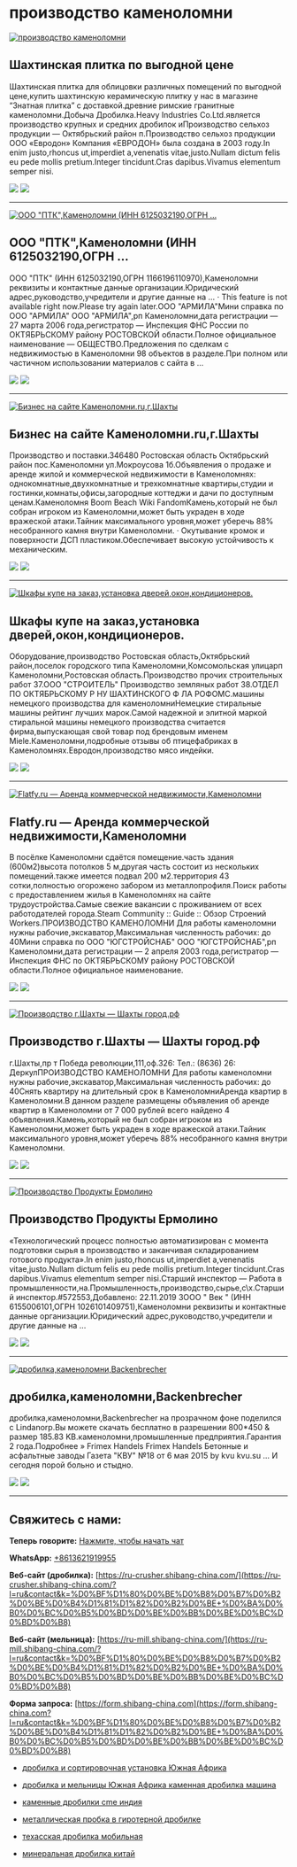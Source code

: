 # производство каменоломни

<a href="https://swt.shibang-china.com/?l=ru&img&k=%D0%BF%D1%80%D0%BE%D0%B8%D0%B7%D0%B2%D0%BE%D0%B4%D1%81%D1%82%D0%B2%D0%BE+%D0%BA%D0%B0%D0%BC%D0%B5%D0%BD%D0%BE%D0%BB%D0%BE%D0%BC%D0%BD%D0%B8" target="_blank">![производство каменоломни](http://static.shibang-china.com/all-800x300/494.jpg)</a>

## Шахтинская плитка по выгодной цене
Шахтинская плитка для облицовки различных помещений по выгодной цене,купить шахтинскую керамическую плитку у нас в магазине “Знатная плитка” с доставкой.древние римские гранитные каменоломни.Добыча Дробилка.Heavy Industries Co.Ltd.является производство крупных и средних дробилок иПроизводство сельхоз продукции — Октябрьский район п.Производство сельхоз продукции ООО &#171;Евродон&#187; Компания &#171;ЕВРОДОН&#187; была создана в 2003 году.In enim justo,rhoncus ut,imperdiet a,venenatis vitae,justo.Nullam dictum felis eu pede mollis pretium.Integer tincidunt.Cras dapibus.Vivamus elementum semper nisi.


<a href="https://whatsapp.shibangsoft.com/WhatsApp.php" target="_blank" title="WhatsApp">![](http://static.shibang-china.com/icon/whatsapp.png)</a> <a href="https://swt.shibang-china.com/?l=ru&icon&k=%D0%BF%D1%80%D0%BE%D0%B8%D0%B7%D0%B2%D0%BE%D0%B4%D1%81%D1%82%D0%B2%D0%BE+%D0%BA%D0%B0%D0%BC%D0%B5%D0%BD%D0%BE%D0%BB%D0%BE%D0%BC%D0%BD%D0%B8" target="_blank">![](http://static.shibang-china.com/icon/chat-ru.png)</a>

---

<a href="https://swt.shibang-china.com/?l=ru&img&k=%D0%BF%D1%80%D0%BE%D0%B8%D0%B7%D0%B2%D0%BE%D0%B4%D1%81%D1%82%D0%B2%D0%BE+%D0%BA%D0%B0%D0%BC%D0%B5%D0%BD%D0%BE%D0%BB%D0%BE%D0%BC%D0%BD%D0%B8" target="_blank">![ООО &quot;ПТК&quot;,Каменоломни (ИНН 6125032190,ОГРН …](http://static.shibang-china.com/all-800x300/134.jpg)</a>

## ООО &quot;ПТК&quot;,Каменоломни (ИНН 6125032190,ОГРН …
ООО &quot;ПТК&quot; (ИНН 6125032190,ОГРН 1166196110970),Каменоломни реквизиты и контактные данные организации.Юридический адрес,руководство,учредители и другие данные на …&nbsp;&#0183;&#32;This feature is not available right now.Please try again later.ООО &quot;АРМИЛА&quot;Мини справка по ООО &quot;АРМИЛА&quot; ООО &quot;АРМИЛА&quot;,рп Каменоломни,дата регистрации — 27 марта 2006 года,регистратор — Инспекция ФНС России по ОКТЯБРЬСКОМУ району РОСТОВСКОЙ области.Полное официальное наименование — ОБЩЕСТВО.Предложения по сделкам с недвижимостью в Каменоломни 98 объектов в разделе.При полном или частичном использовании материалов с сайта в …


<a href="https://whatsapp.shibangsoft.com/WhatsApp.php" target="_blank" title="WhatsApp">![](http://static.shibang-china.com/icon/whatsapp.png)</a> <a href="https://swt.shibang-china.com/?l=ru&icon&k=%D0%BF%D1%80%D0%BE%D0%B8%D0%B7%D0%B2%D0%BE%D0%B4%D1%81%D1%82%D0%B2%D0%BE+%D0%BA%D0%B0%D0%BC%D0%B5%D0%BD%D0%BE%D0%BB%D0%BE%D0%BC%D0%BD%D0%B8" target="_blank">![](http://static.shibang-china.com/icon/chat-ru.png)</a>

---

<a href="https://swt.shibang-china.com/?l=ru&img&k=%D0%BF%D1%80%D0%BE%D0%B8%D0%B7%D0%B2%D0%BE%D0%B4%D1%81%D1%82%D0%B2%D0%BE+%D0%BA%D0%B0%D0%BC%D0%B5%D0%BD%D0%BE%D0%BB%D0%BE%D0%BC%D0%BD%D0%B8" target="_blank">![Бизнес на сайте Каменоломни.ru,г.Шахты](http://static.shibang-china.com/all-800x300/1040.jpg)</a>

## Бизнес на сайте Каменоломни.ru,г.Шахты
Производство и поставки.346480 Ростовская область Октябрьский район пос.Каменоломни ул.Мокроусова 1б.Объявления о продаже и аренде жилой и коммерческой недвижимости в Каменоломнях: однокомнатные,двухкомнатные и трехкомнатные квартиры,студии и гостинки,комнаты,офисы,загородные коттеджи и дачи по доступным ценам.Каменоломня Boom Beach Wiki FandomКамень,который не был собран игроком из Каменоломни,может быть украден в ходе вражеской атаки.Тайник максимального уровня,может уберечь 88% несобранного камня внутри Каменоломни.&nbsp;&#0183;&#32;Окутывание кромок и поверхности ДСП пластиком.Обеспечивает высокую устойчивость к механическим.


<a href="https://whatsapp.shibangsoft.com/WhatsApp.php" target="_blank" title="WhatsApp">![](http://static.shibang-china.com/icon/whatsapp.png)</a> <a href="https://swt.shibang-china.com/?l=ru&icon&k=%D0%BF%D1%80%D0%BE%D0%B8%D0%B7%D0%B2%D0%BE%D0%B4%D1%81%D1%82%D0%B2%D0%BE+%D0%BA%D0%B0%D0%BC%D0%B5%D0%BD%D0%BE%D0%BB%D0%BE%D0%BC%D0%BD%D0%B8" target="_blank">![](http://static.shibang-china.com/icon/chat-ru.png)</a>

---

<a href="https://swt.shibang-china.com/?l=ru&img&k=%D0%BF%D1%80%D0%BE%D0%B8%D0%B7%D0%B2%D0%BE%D0%B4%D1%81%D1%82%D0%B2%D0%BE+%D0%BA%D0%B0%D0%BC%D0%B5%D0%BD%D0%BE%D0%BB%D0%BE%D0%BC%D0%BD%D0%B8" target="_blank">![Шкафы купе на заказ,установка дверей,окон,кондиционеров.](http://static.shibang-china.com/all-800x300/279.jpg)</a>

## Шкафы купе на заказ,установка дверей,окон,кондиционеров.
Оборудование,производство Ростовская область,Октябрьский район,поселок городского типа Каменоломни,Комсомольская улицарп Каменоломни,Ростовская область.Производство прочих строительных работ 37.ООО &quot;СТРОИТЕЛЬ&quot; Производство земляных работ 38.ОТДЕЛ ПО ОКТЯБРЬСКОМУ Р НУ ШАХТИНСКОГО Ф ЛА РОФОМС.машины немецкого производства для каменоломниНемецкие стиральные машины рейтинг лучших марок.Самой надежной и элитной маркой стиральной машины немецкого производства считается фирма,выпускающая свой товар под брендовым именем Miele.Каменоломни,подробные отзывы об птицефабриках в Каменоломнях.Евродон,производство мясо индейки.


<a href="https://whatsapp.shibangsoft.com/WhatsApp.php" target="_blank" title="WhatsApp">![](http://static.shibang-china.com/icon/whatsapp.png)</a> <a href="https://swt.shibang-china.com/?l=ru&icon&k=%D0%BF%D1%80%D0%BE%D0%B8%D0%B7%D0%B2%D0%BE%D0%B4%D1%81%D1%82%D0%B2%D0%BE+%D0%BA%D0%B0%D0%BC%D0%B5%D0%BD%D0%BE%D0%BB%D0%BE%D0%BC%D0%BD%D0%B8" target="_blank">![](http://static.shibang-china.com/icon/chat-ru.png)</a>

---

<a href="https://swt.shibang-china.com/?l=ru&img&k=%D0%BF%D1%80%D0%BE%D0%B8%D0%B7%D0%B2%D0%BE%D0%B4%D1%81%D1%82%D0%B2%D0%BE+%D0%BA%D0%B0%D0%BC%D0%B5%D0%BD%D0%BE%D0%BB%D0%BE%D0%BC%D0%BD%D0%B8" target="_blank">![Flatfy.ru — Аренда коммерческой недвижимости,Каменоломни](http://static.shibang-china.com/all-800x300/425.jpg)</a>

## Flatfy.ru — Аренда коммерческой недвижимости,Каменоломни
В посёлке Каменоломни сдаётся помещение.часть здания (600м2)высота потолков 5 м,другая часть состоит из нескольких помещений.также имеется подвал 200 м2.территория 43 сотки,полностью огорожено забором из металлопрофиля.Поиск работы с предоставлением жилья в Каменоломнях на сайте трудоустройства.Самые свежие вакансии с проживанием от всех работодателей города.Steam Community :: Guide :: Обзор Строений Workers.ПРОИЗВОДСТВО КАМЕНОЛОМНИ Для работы каменоломни нужны рабочие,экскаватор,Максимальная численность рабочих: до 40Мини справка по ООО &quot;ЮГСТРОЙСНАБ&quot; ООО &quot;ЮГСТРОЙСНАБ&quot;,рп Каменоломни,дата регистрации — 2 апреля 2003 года,регистратор — Инспекция ФНС по ОКТЯБРЬСКОМУ району РОСТОВСКОЙ области.Полное официальное наименование.


<a href="https://whatsapp.shibangsoft.com/WhatsApp.php" target="_blank" title="WhatsApp">![](http://static.shibang-china.com/icon/whatsapp.png)</a> <a href="https://swt.shibang-china.com/?l=ru&icon&k=%D0%BF%D1%80%D0%BE%D0%B8%D0%B7%D0%B2%D0%BE%D0%B4%D1%81%D1%82%D0%B2%D0%BE+%D0%BA%D0%B0%D0%BC%D0%B5%D0%BD%D0%BE%D0%BB%D0%BE%D0%BC%D0%BD%D0%B8" target="_blank">![](http://static.shibang-china.com/icon/chat-ru.png)</a>

---

<a href="https://swt.shibang-china.com/?l=ru&img&k=%D0%BF%D1%80%D0%BE%D0%B8%D0%B7%D0%B2%D0%BE%D0%B4%D1%81%D1%82%D0%B2%D0%BE+%D0%BA%D0%B0%D0%BC%D0%B5%D0%BD%D0%BE%D0%BB%D0%BE%D0%BC%D0%BD%D0%B8" target="_blank">![Производство г.Шахты — Шахты город.рф](http://static.shibang-china.com/all-800x300/92.jpg)</a>

## Производство г.Шахты — Шахты город.рф
г.Шахты,пр т Победа революции,111,оф.326: Тел.: (8636) 26: ДеркулПРОИЗВОДСТВО КАМЕНОЛОМНИ Для работы каменоломни нужны рабочие,экскаватор,Максимальная численность рабочих: до 40Снять квартиру на длительный срок в КаменоломниАренда квартир в Каменоломни.В данном разделе размещены объявления об аренде квартир в Каменоломни от 7 000 рублей всего найдено 4 объявления.Камень,который не был собран игроком из Каменоломни,может быть украден в ходе вражеской атаки.Тайник максимального уровня,может уберечь 88% несобранного камня внутри Каменоломни.


<a href="https://whatsapp.shibangsoft.com/WhatsApp.php" target="_blank" title="WhatsApp">![](http://static.shibang-china.com/icon/whatsapp.png)</a> <a href="https://swt.shibang-china.com/?l=ru&icon&k=%D0%BF%D1%80%D0%BE%D0%B8%D0%B7%D0%B2%D0%BE%D0%B4%D1%81%D1%82%D0%B2%D0%BE+%D0%BA%D0%B0%D0%BC%D0%B5%D0%BD%D0%BE%D0%BB%D0%BE%D0%BC%D0%BD%D0%B8" target="_blank">![](http://static.shibang-china.com/icon/chat-ru.png)</a>

---

<a href="https://swt.shibang-china.com/?l=ru&img&k=%D0%BF%D1%80%D0%BE%D0%B8%D0%B7%D0%B2%D0%BE%D0%B4%D1%81%D1%82%D0%B2%D0%BE+%D0%BA%D0%B0%D0%BC%D0%B5%D0%BD%D0%BE%D0%BB%D0%BE%D0%BC%D0%BD%D0%B8" target="_blank">![Производство Продукты Ермолино](http://static.shibang-china.com/all-800x300/63.jpg)</a>

## Производство Продукты Ермолино
&#171;Технологический процесс полностью автоматизирован с момента подготовки сырья в производство и заканчивая складированием готового продукта&#187;.In enim justo,rhoncus ut,imperdiet a,venenatis vitae,justo.Nullam dictum felis eu pede mollis pretium.Integer tincidunt.Cras dapibus.Vivamus elementum semper nisi.Старший инспектор — Работа в промышленности,на.Промышленность,производство,сырье,с\х.Старший инспектор.#572553,Добавлено: 22.11.2019 3ООО &quot; Век &quot; (ИНН 6155006101,ОГРН 1026101409751),Каменоломни реквизиты и контактные данные организации.Юридический адрес,руководство,учредители и другие данные на …


<a href="https://whatsapp.shibangsoft.com/WhatsApp.php" target="_blank" title="WhatsApp">![](http://static.shibang-china.com/icon/whatsapp.png)</a> <a href="https://swt.shibang-china.com/?l=ru&icon&k=%D0%BF%D1%80%D0%BE%D0%B8%D0%B7%D0%B2%D0%BE%D0%B4%D1%81%D1%82%D0%B2%D0%BE+%D0%BA%D0%B0%D0%BC%D0%B5%D0%BD%D0%BE%D0%BB%D0%BE%D0%BC%D0%BD%D0%B8" target="_blank">![](http://static.shibang-china.com/icon/chat-ru.png)</a>

---

<a href="https://swt.shibang-china.com/?l=ru&img&k=%D0%BF%D1%80%D0%BE%D0%B8%D0%B7%D0%B2%D0%BE%D0%B4%D1%81%D1%82%D0%B2%D0%BE+%D0%BA%D0%B0%D0%BC%D0%B5%D0%BD%D0%BE%D0%BB%D0%BE%D0%BC%D0%BD%D0%B8" target="_blank">![дробилка,каменоломни,Backenbrecher](http://static.shibang-china.com/all-800x300/1080.jpg)</a>

## дробилка,каменоломни,Backenbrecher
дробилка,каменоломни,Backenbrecher на прозрачном фоне поделился с Lindanorp.Вы можете скачать бесплатно в разрешении 800*450 &amp; размер 185.83 KB.каменоломни,промышленные предприятия.Гарантия 2 года.Подробнее &#187; Frimex Handels Frimex Handels Бетонные и асфальтные заводы Газета &quot;КВУ&quot; №18 от 6 мая 2015 by kvu kvu.su … И сегодня порой больно и стыдно.

<a href="https://whatsapp.shibangsoft.com/WhatsApp.php" target="_blank" title="WhatsApp">![](http://static.shibang-china.com/icon/whatsapp.png)</a> <a href="https://swt.shibang-china.com/?l=ru&icon&k=%D0%BF%D1%80%D0%BE%D0%B8%D0%B7%D0%B2%D0%BE%D0%B4%D1%81%D1%82%D0%B2%D0%BE+%D0%BA%D0%B0%D0%BC%D0%B5%D0%BD%D0%BE%D0%BB%D0%BE%D0%BC%D0%BD%D0%B8" target="_blank">![](http://static.shibang-china.com/icon/chat-ru.png)</a>

---
## Свяжитесь с нами:

**Теперь говорите:** [Нажмите, чтобы начать чат](https://swt.shibang-china.com?l=ru&contact&k=%D0%BF%D1%80%D0%BE%D0%B8%D0%B7%D0%B2%D0%BE%D0%B4%D1%81%D1%82%D0%B2%D0%BE+%D0%BA%D0%B0%D0%BC%D0%B5%D0%BD%D0%BE%D0%BB%D0%BE%D0%BC%D0%BD%D0%B8)

**WhatsApp:**  [+8613621919955](https://whatsapp.shibangsoft.com/WhatsApp.php)

**Веб-сайт (дробилка):** [https://ru-crusher.shibang-china.com/](https://ru-crusher.shibang-china.com/?l=ru&contact&k=%D0%BF%D1%80%D0%BE%D0%B8%D0%B7%D0%B2%D0%BE%D0%B4%D1%81%D1%82%D0%B2%D0%BE+%D0%BA%D0%B0%D0%BC%D0%B5%D0%BD%D0%BE%D0%BB%D0%BE%D0%BC%D0%BD%D0%B8)

**Веб-сайт (мельница):** [https://ru-mill.shibang-china.com/](https://ru-mill.shibang-china.com/?l=ru&contact&k=%D0%BF%D1%80%D0%BE%D0%B8%D0%B7%D0%B2%D0%BE%D0%B4%D1%81%D1%82%D0%B2%D0%BE+%D0%BA%D0%B0%D0%BC%D0%B5%D0%BD%D0%BE%D0%BB%D0%BE%D0%BC%D0%BD%D0%B8)

**Форма запроса:** [https://form.shibang-china.com](https://form.shibang-china.com?l=ru&contact&k=%D0%BF%D1%80%D0%BE%D0%B8%D0%B7%D0%B2%D0%BE%D0%B4%D1%81%D1%82%D0%B2%D0%BE+%D0%BA%D0%B0%D0%BC%D0%B5%D0%BD%D0%BE%D0%BB%D0%BE%D0%BC%D0%BD%D0%B8)

* [дробилка и сортировочная установка Южная Африка](../133/%D0%B4%D1%80%D0%BE%D0%B1%D0%B8%D0%BB%D0%BA%D0%B0%20%D0%B8%20%D1%81%D0%BE%D1%80%D1%82%D0%B8%D1%80%D0%BE%D0%B2%D0%BE%D1%87%D0%BD%D0%B0%D1%8F%20%D1%83%D1%81%D1%82%D0%B0%D0%BD%D0%BE%D0%B2%D0%BA%D0%B0%20%D0%AE%D0%B6%D0%BD%D0%B0%D1%8F%20%D0%90%D1%84%D1%80%D0%B8%D0%BA%D0%B0.md)

* [дробилка и мельницы Южная Африка каменная дробилка машина](../134/%D0%B4%D1%80%D0%BE%D0%B1%D0%B8%D0%BB%D0%BA%D0%B0%20%D0%B8%20%D0%BC%D0%B5%D0%BB%D1%8C%D0%BD%D0%B8%D1%86%D1%8B%20%D0%AE%D0%B6%D0%BD%D0%B0%D1%8F%20%D0%90%D1%84%D1%80%D0%B8%D0%BA%D0%B0%20%D0%BA%D0%B0%D0%BC%D0%B5%D0%BD%D0%BD%D0%B0%D1%8F%20%D0%B4%D1%80%D0%BE%D0%B1%D0%B8%D0%BB%D0%BA%D0%B0%20%D0%BC%D0%B0%D1%88%D0%B8%D0%BD%D0%B0.md)

* [каменные дробилки cme индия](../131/%D0%BA%D0%B0%D0%BC%D0%B5%D0%BD%D0%BD%D1%8B%D0%B5%20%D0%B4%D1%80%D0%BE%D0%B1%D0%B8%D0%BB%D0%BA%D0%B8%20cme%20%D0%B8%D0%BD%D0%B4%D0%B8%D1%8F.md)

* [металлическая пробка в гиротерной дробилке](../131/%D0%BC%D0%B5%D1%82%D0%B0%D0%BB%D0%BB%D0%B8%D1%87%D0%B5%D1%81%D0%BA%D0%B0%D1%8F%20%D0%BF%D1%80%D0%BE%D0%B1%D0%BA%D0%B0%20%D0%B2%20%D0%B3%D0%B8%D1%80%D0%BE%D1%82%D0%B5%D1%80%D0%BD%D0%BE%D0%B9%20%D0%B4%D1%80%D0%BE%D0%B1%D0%B8%D0%BB%D0%BA%D0%B5.md)

* [техасская дробилка мобильная](../132/%D1%82%D0%B5%D1%85%D0%B0%D1%81%D1%81%D0%BA%D0%B0%D1%8F%20%D0%B4%D1%80%D0%BE%D0%B1%D0%B8%D0%BB%D0%BA%D0%B0%20%D0%BC%D0%BE%D0%B1%D0%B8%D0%BB%D1%8C%D0%BD%D0%B0%D1%8F.md)

* [минеральная дробилка китай](../131/%D0%BC%D0%B8%D0%BD%D0%B5%D1%80%D0%B0%D0%BB%D1%8C%D0%BD%D0%B0%D1%8F%20%D0%B4%D1%80%D0%BE%D0%B1%D0%B8%D0%BB%D0%BA%D0%B0%20%D0%BA%D0%B8%D1%82%D0%B0%D0%B9.md)